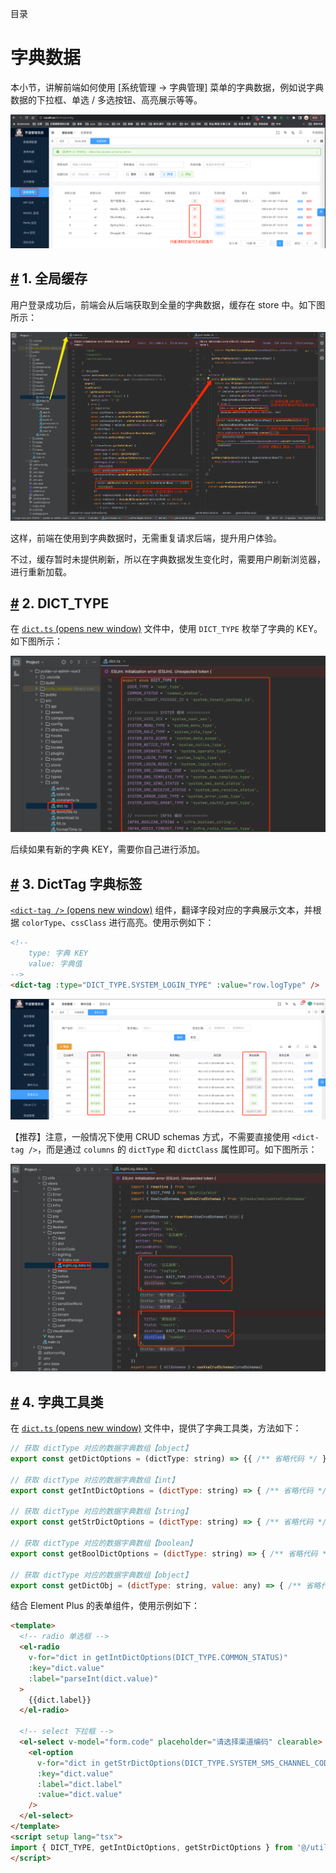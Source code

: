 目录

# 字典数据

本小节，讲解前端如何使用 \[系统管理 -> 字典管理\] 菜单的字典数据，例如说字典数据的下拉框、单选 / 多选按钮、高亮展示等等。

![字典管理](./static/01.png)

## [#](#_1-全局缓存) 1. 全局缓存

用户登录成功后，前端会从后端获取到全量的字典数据，缓存在 store 中。如下图所示：

![字典 store](./static/02.png)

这样，前端在使用到字典数据时，无需重复请求后端，提升用户体验。

不过，缓存暂时未提供刷新，所以在字典数据发生变化时，需要用户刷新浏览器，进行重新加载。

## [#](#_2-dict-type) 2. DICT\_TYPE

在 [`dict.ts` (opens new window)](https://github.com/yudaocode/yudao-ui-admin-vue3/blob/master/src/utils/dict.ts#L73-L125) 文件中，使用 `DICT_TYPE` 枚举了字典的 KEY。如下图所示：

![ 枚举](./static/03.png)

后续如果有新的字典 KEY，需要你自己进行添加。

## [#](#_3-dicttag-字典标签) 3. DictTag 字典标签

[`<dict-tag />` (opens new window)](https://github.com/yudaocode/yudao-ui-admin-vue3/blob/master/src/components/DictTag/index.ts) 组件，翻译字段对应的字典展示文本，并根据 `colorType`、`cssClass` 进行高亮。使用示例如下：

```html
<!--
    type: 字典 KEY
    value: 字典值
-->
<dict-tag :type="DICT_TYPE.SYSTEM_LOGIN_TYPE" :value="row.logType" />

```

![DictTag](./static/04.png)

【推荐】注意，一般情况下使用 CRUD schemas 方式，不需要直接使用 `<dict-tag />`，而是通过 `columns` 的 `dictType` 和 `dictClass` 属性即可。如下图所示：

![ 的  和  属性](./static/04-a.png)

## [#](#_4-字典工具类) 4. 字典工具类

在 [`dict.ts` (opens new window)](https://github.com/yudaocode/yudao-ui-admin-vue3/blob/master/src/utils/dict.ts#L23-L71) 文件中，提供了字典工具类，方法如下：

```js
// 获取 dictType 对应的数据字典数组【object】
export const getDictOptions = (dictType: string) => {{ /** 省略代码 */ }

// 获取 dictType 对应的数据字典数组【int】
export const getIntDictOptions = (dictType: string) => { /** 省略代码 */ }

// 获取 dictType 对应的数据字典数组【string】
export const getStrDictOptions = (dictType: string) => { /** 省略代码 */ }

// 获取 dictType 对应的数据字典数组【boolean】
export const getBoolDictOptions = (dictType: string) => { /** 省略代码 */ }

// 获取 dictType 对应的数据字典数组【object】
export const getDictObj = (dictType: string, value: any) => { /** 省略代码 */ }

```

结合 Element Plus 的表单组件，使用示例如下：

```html
<template>
  <!-- radio 单选框 -->
  <el-radio 
    v-for="dict in getIntDictOptions(DICT_TYPE.COMMON_STATUS)"
    :key="dict.value" 
    :label="parseInt(dict.value)"
  >
    {{dict.label}}
  </el-radio>
    
  <!-- select 下拉框 -->
  <el-select v-model="form.code" placeholder="请选择渠道编码" clearable>
    <el-option 
      v-for="dict in getStrDictOptions(DICT_TYPE.SYSTEM_SMS_CHANNEL_CODE)"
      :key="dict.value" 
      :label="dict.label" 
      :value="dict.value"
    />
  </el-select>
</template>
<script setup lang="tsx">
import { DICT_TYPE, getIntDictOptions, getStrDictOptions } from '@/utils/dict'
</script>

```